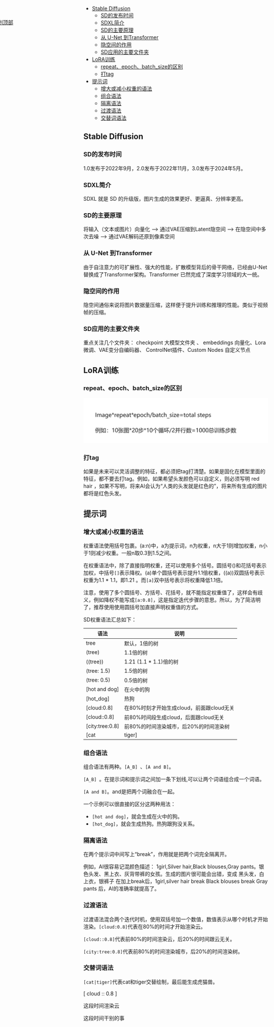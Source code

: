<p id="top"></p>

<a style="position: fixed;top:100px;left:-20px;" href="#top">回到顶部</a>
- [Stable Diffusion](#stable-diffusion)
  - [SD的发布时间](#sd的发布时间)
  - [SDXL简介](#sdxl简介)
  - [SD的主要原理](#sd的主要原理)
  - [从 U-Net 到Transformer](#从-u-net-到transformer)
  - [隐空间的作用](#隐空间的作用)
  - [SD应用的主要文件夹](#sd应用的主要文件夹)
- [LoRA训练](#lora训练)
  - [repeat、epoch、batch\_size的区别](#repeatepochbatch_size的区别)
  - [打tag](#打tag)
- [提示词](#提示词)
  - [增大或减小权重的语法](#增大或减小权重的语法)
  - [组合语法](#组合语法)
  - [隔离语法](#隔离语法)
  - [过渡语法](#过渡语法)
  - [交替词语法](#交替词语法)


##  Stable Diffusion

###  SD的发布时间

1.0发布于2022年9月，2.0发布于2022年11月，3.0发布于2024年5月。

### SDXL简介

SDXL 就是 SD 的升级版，图片生成的效果更好、更逼真、分辨率更高。

### SD的主要原理

将输入（文本或图片）向量化 ——>    通过VAE压缩到Latent隐空间 ——>  在隐空间中多次去噪 ——> 通过VAE解码还原到像素空间

###   从 U-Net 到Transformer 

由于自注意力的可扩展性、强大的性能，扩散模型背后的骨干网络，已经由U-Net替换成了Transformer架构。Transformer 已然完成了深度学习领域的大一统。

### 隐空间的作用

隐空间通俗来说将图片数据量压缩，这样便于提升训练和推理的性能。类似于视频帧的压缩。

###  SD应用的主要文件夹

重点关注几个文件夹： checkpoint 大模型文件夹 、 embeddings 向量化、Lora微调、VAE变分自编码器、 ControlNet插件、Custom Nodes 自定义节点



## LoRA训练

###   repeat、epoch、batch_size的区别

![repeat、epoch、batch_size](img/repeat、epoch、batch_size.png)


###  打tag

如果是未来可以灵活调整的特征，都必须把tag打清楚。如果是固化在模型里面的特征，都不要去打tag。例如，如果希望头发颜色可以自定义，则必须写明 red hair ，如果不写明，将来AI会认为“人类的头发就是红色的”，将来所有生成的图片都将是红色头发。


##  提示词

###  增大或减小权重的语法

权重语法使用括号包裹。(a:n)中，a为提示词，n为权重，n大于1则增加权重，n小于1则减少权重。一般n取0.3到1.5之间。

在权重语法中，除了直接指明权重，还可以使用多个括号。圆括号()和花括号表示加权，中括号`[]`表示降权。(a)单个圆括号表示提升1.1倍权重，((a))双圆括号表示权重为1.1 * 1.1，即1.21 。而`[a]`双中括号表示将权重降低1.1倍。

注意，使用了多个圆括号、方括号、花括号，就不能指定权重值了，这样会有歧义，例如降权不能写成` [a:0.8] `，这是指定迭代步骤的意思。所以，为了简洁明了，推荐使用使用圆括号加直接声明权重值的方式。

SD权重语法汇总如下：

语法	|	说明
---	|	---
tree	|	默认，1倍的树
(tree)	|	1.1倍的树
((tree))	|	1.21 (1.1 * 1.1)倍的树
(tree: 1.5)	|	1.5倍的树
(tree: 0.5)	|	0.5倍的树
[hot and dog]	|	在火中的狗
[hot_dog] 	|	热狗
[cloud:0.8]	|	在80%时刻才开始生成cloud，前面跟cloud无关
[cloud::0.8]	|	前80%时间段生成cloud，后面跟cloud无关
[city:tree:0.8]	|	前80%的时间渲染城市，后20%的时间渲染树
[cat|tiger]	|	cat和tiger交替绘制，最后能生成一种虎猫兽

### 组合语法

组合语法有两种。`[A_B] `、`[A and B]`。

`[A_B] `。在提示词和提示词之间加一条下划线,可以让两个词语组合成一个词语。

`[A and B]`。and是把两个词融合在一起。

一个示例可以很直接的区分这两种用法：
-  ` [hot and dog] `，就会生成在火中的狗。
- ` [hot_dog] `，就会生成热狗。热狗跟狗没关系。



### 隔离语法

在两个提示词中间写上“break”，作用就是把两个词完全隔离开。

例如，AI很容易记混颜色描述： 1girl,Silver hair,Black blouses,Gray pants。银色头发、黑上衣、灰背带裤的女孩。生成的图片很可能会出错，变成 黑头发，白上衣，银裤子
在加上break后，1girl,silver hair break Black blouses break Gray pants 后，AI的准确率就提高了。

###  过渡语法

过渡语法混合两个迭代时机，使用双括号加一个数值，数值表示从哪个时机才开始渲染。`[cloud:0.8]`代表在80%的时间才开始渲染云。



`[cloud::0.8]`代表前80%的时间渲染云，后20%的时间跟云无关。



`[city:tree:0.8]`代表前80%的时间渲染城市，后20%的时间渲染树。



### 交替词语法

`[cat|tiger]`代表cat和tiger交替绘制，最后能生成虎猫兽。

[ cloud :: 0.8  ]

    

这段时间渲染云

这段时间干别的事

